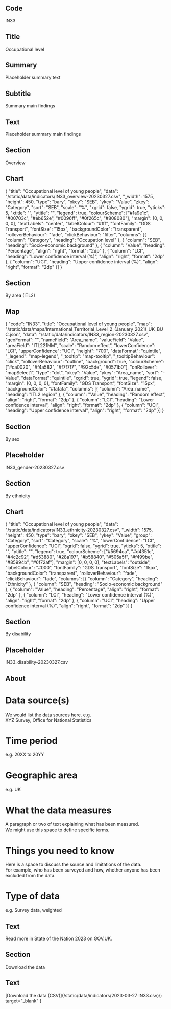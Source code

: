 ## Code
IN33

## Title
Occupational level

## Summary
Placeholder summary text

## Subtitle
Summary main findings

## Text
Placeholder summary main findings

## Section
Overview

## Chart
{ "title": "Occupational level of young people", "data": "/static/data/indicators/IN33_overview-20230327.csv", "_width": 1575, "height": 450, "type": "bary", "xkey": "SEB", "ykey": "Value", "zkey": "Category", "sort": "SEB", "scale": "%", "xgrid": false, "ygrid": true, "yticks": 5, "xtitle": "", "ytitle": "", "legend": true, "colourScheme": ["#1a9e1c", "#00703c", "#eb652e", "#0096ff", "#0f265c", "#808080"], "margin": [0, 0, 0, 0], "textLabels": "center", "labelColour": "#fff", "fontFamily": "GDS Transport", "fontSize": "15px", "backgroundColor": "transparent", "rolloverBehaviour": "fade", "clickBehaviour": "filter", "columns": [{ "column": "Category", "heading": "Occupation level" }, { "column": "SEB", "heading": "Socio-economic background" }, { "column": "Value", "heading": "Percentage", "align": "right", "format": "2dp" }, { "column": "LCI", "heading": "Lower confidence interval (%)", "align": "right", "format": "2dp" }, { "column": "UCI", "heading": "Upper confidence interval (%)", "align": "right", "format": "2dp" }]  }

## Section
By area (ITL2)

## Map
{ "code": "IN33", "title": "Occupational level of young people", "map": "/static/data/maps/International_Territorial_Level_2_(January_2021)_UK_BUC.json", "data": "/static/data/indicators/IN33_region-20230327.csv", "geoFormat": "", "nameField": "Area_name", "valueField": "Value", "areaField": "ITL221NM", "scale": "Random effect", "lowerConfidence": "LCI", "upperConfidence": "UCI", "height": "700", "dataFormat": "quintile", "_legend": "map-legend", "_tooltip": "map-tooltip", "_tooltipBehaviour": "click", "rolloverBehaviour": "outline", "background": true, "colourScheme": ["#ca0020", "#f4a582", "#f7f7f7", "#92c5de", "#0571b0"], "onRollover": "mapSelect1", "type": "dot", "xkey": "Value", "ykey": "Area_name", "sort": "-Value", "dataFormat": "quintile", "xgrid": true, "ygrid": true, "legend": false, "margin": [0, 0, 0, 0], "fontFamily": "GDS Transport", "fontSize": "15px", "backgroundColor": "#fafafa", "columns": [{ "column": "Area_name", "heading": "ITL2 region" }, { "column": "Value", "heading": "Random effect", "align": "right", "format": "2dp" }, { "column": "LCI", "heading": "Lower confidence interval", "align": "right", "format": "2dp" }, { "column": "UCI", "heading": "Upper confidence interval", "align": "right", "format": "2dp" }] }

## Section
By sex

## Placeholder
IN33_gender-20230327.csv

## Section
By ethnicity

## Chart
{ "title": "Occupational level of young people", "data": "/static/data/indicators/IN33_ethnicity-20230327.csv", "_width": 1575, "height": 450, "type": "bary", "xkey": "SEB", "ykey": "Value", "group": "Category", "sort": "Category", "scale": "%", "lowerConfidence": "LCI", "upperConfidence": "UCI", "xgrid": false, "ygrid": true, "yticks": 5, "xtitle": "", "ytitle": "", "legend": true, "colourScheme": ["#5694ca", "#d4351c", "#4c2c92", "#d53880", "#28a197", "#b58840", "#505a5f", "#f499be", "#85994b", "#6f72af"], "margin": [0, 0, 0, 0], "textLabels": "outside", "labelColour": "#000", "fontFamily": "GDS Transport", "fontSize": "15px", "backgroundColor": "transparent", "rolloverBehaviour": "fade", "clickBehaviour": "fade", "columns": [{ "column": "Category", "heading": "Ethnicity" }, { "column": "SEB", "heading": "Socio-economic background" }, { "column": "Value", "heading": "Percentage", "align": "right", "format": "2dp" }, { "column": "LCI", "heading": "Lower confidence interval (%)", "align": "right", "format": "2dp" }, { "column": "UCI", "heading": "Upper confidence interval (%)", "align": "right", "format": "2dp" }] }

## Section
By disability

## Placeholder
IN33_disability-20230327.csv

## About
# Data source(s)
We would list the data sources here. e.g.<br>
XYZ Survey, Office for National Statistics

# Time period
e.g. 20XX to 20YY

# Geographic area
e.g. UK

# What the data measures
A paragraph or two of text explaining what has been measured.<br>
We might use this space to define specific terms.

# Things you need to know
Here is a space to discuss the source and limitations of the data.<br>
For example, who has been surveyed and how, whether anyone has been excluded from the data.

# Type of data
e.g. Survey data, weighted

## Text
Read more in State of the Nation 2023 on GOV.UK.

## Section
Download the data

## Text
[Download the data (CSV)](/static/data/indicators/2023-03-27 IN33.csv){: target="_blank" }
